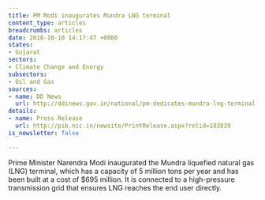 ```yaml
---
title: PM Modi inaugurates Mundra LNG terminal
content_type: articles
breadcrumbs: articles
date: 2018-10-10 14:17:47 +0000
states:
- Gujarat
sectors:
- Climate Change and Energy
subsectors:
- Oil and Gas
sources:
- name: DD News
  url: http://ddinews.gov.in/national/pm-dedicates-mundra-lng-terminal-anjar-nation
details:
- name: Press Release
  url: http://pib.nic.in/newsite/PrintRelease.aspx?relid=183839
is_newsletter: false

---
```

Prime Minister Narendra Modi inaugurated the Mundra liquefied natural gas (LNG) terminal, which has a capacity of 5 million tons per year and has been built at a cost of $695 million. It is connected to a high-pressure transmission grid that ensures LNG reaches the end user directly.    
